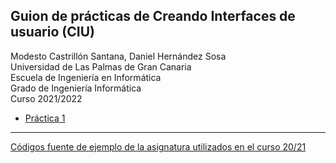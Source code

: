 ## Guion de prácticas de Creando Interfaces de usuario (CIU)

Modesto Castrillón Santana, Daniel Hernández Sosa  
Universidad de Las Palmas de Gran Canaria  
Escuela de Ingeniería en Informática  
Grado de Ingeniería Informática  
Curso 2021/2022


- [Práctica 1](P1/README.md)
<!--- - ...  --->


***
[Códigos fuente de ejemplo de la asignatura utilizados en el curso 20/21](https://github.com/otsedom/CIU)
